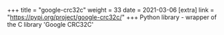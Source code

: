 +++
title = "google-crc32c"
weight = 33
date = 2021-03-06
[extra]
link = "https://pypi.org/project/google-crc32c/"
+++
Python library - wrapper of the C library 'Google CRC32C'

